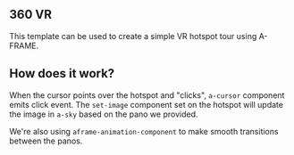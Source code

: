 ## 360 VR

This template can be used to create a simple VR hotspot tour using A-FRAME.

## How does it work?

When the cursor points over the hotspot and "clicks", `a-cursor` component emits click event. The `set-image` component set on the hotspot will update the image in `a-sky` based on the pano we provided.

We're also using `aframe-animation-component` to make smooth transitions between the panos.